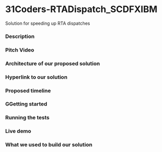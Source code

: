 # 31Coders-RTADispatch_SCDFXIBM
Solution for speeding up RTA dispatches

### Description
### Pitch Video
### Architecture of our proposed solution
### Hyperlink to our solution
### Proposed timeline
### GGetting started
### Running the tests
### Live demo
### What we used to build our solution
